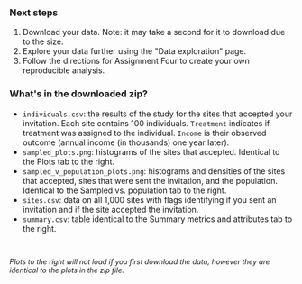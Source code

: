 ### Next steps

1. Download your data. Note: it may take a second for it to download due to the size.
2. Explore your data further using the "Data exploration" page.
3. Follow the directions for Assignment Four to create your own reproducible analysis.

### What's in the downloaded zip?
- `individuals.csv`: the results of the study for the sites that accepted your invitation. Each site contains 100 individuals.  `Treatment` indicates if treatment was assigned to the individual. `Income` is their observed outcome (annual income (in thousands) one year later).
- `sampled_plots.png`: histograms of the sites that accepted. Identical to the Plots tab to the right.
- `sampled_v_population_plots.png`: histograms and densities of the sites that accepted, sites that were sent the invitation, and the population. Identical to the Sampled vs. population tab to the right.
- `sites.csv`: data on all 1,000 sites with flags identifying if you sent an invitation and if the site accepted the invitation.
- `summary.csv`: table identical to the Summary metrics and attributes tab to the right.

<br>

<p style="font-style: italic;  font-size: 0.9em">
Plots to the right will not load if you first download the data, however they are identical to the plots in the zip file.
</p>
